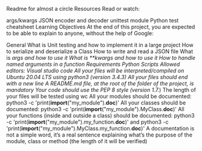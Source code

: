 Readme for almost a circle
Resources
Read or watch:

args/kwargs
JSON encoder and decoder
unittest module
Python test cheatsheet
Learning Objectives
At the end of this project, you are expected to be able to explain to anyone, without the help of Google:

General
What is Unit testing and how to implement it in a large project
How to serialize and deserialize a Class
How to write and read a JSON file
What is *args and how to use it
What is **kwargs and how to use it
How to handle named arguments in a function
Requirements
Python Scripts
Allowed editors: Visual studio code
All your files will be interpreted/compiled on Ubuntu 20.04 LTS using python3 (version 3.4.3)
All your files should end with a new line
A README.md file, at the root of the folder of the project, is mandatory
Your code should use the PEP 8 style (version 1.7.*)
The length of your files will be tested using wc
All your modules should be documented: python3 -c 'print(__import__("my_module").__doc__)'
All your classes should be documented: python3 -c 'print(__import__("my_module").MyClass.__doc__)'
All your functions (inside and outside a class) should be documented: python3 -c 'print(__import__("my_module").my_function.__doc__)' and python3 -c 'print(__import__("my_module").MyClass.my_function.__doc__)'
A documentation is not a simple word, it’s a real sentence explaining what’s the purpose of the module, class or method (the length of it will be verified)